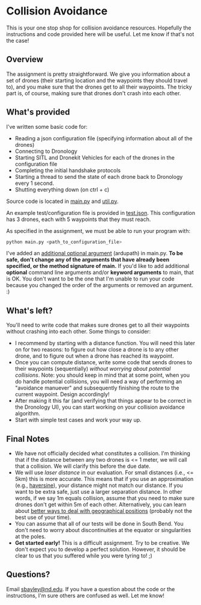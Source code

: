 # Collision Avoidance

This is your one stop shop for collision avoidance resources. Hopefully the instructions and code provided here will be useful. Let me know if that's not the case! 

## Overview
The assignment is pretty straightforward. We give you information about a set of drones (their starting location and the waypoints they should travel to), and you make sure that the drones get to all their waypoints. The tricky part is, of course, making sure that drones don't crash into each other. 

## What's provided
I've written some basic code for: 
* Reading a json configuration file (specifying information about all of the drones)
* Connecting to Dronology
* Starting SITL and Dronekit Vehicles for each of the drones in the configuration file
* Completing the initial handshake protocols
* Starting a thread to send the state of each drone back to Dronology every 1 second. 
* Shutting everything down (on ctrl + c)

Source code is located in [main.py](https://github.com/smbayley/DronologyAssignments/blob/master/collision_avoidance/main.py) and [util.py](https://github.com/smbayley/DronologyAssignments/blob/master/collision_avoidance/util.py). 

An example test/configuration file is provided in [test.json](https://github.com/smbayley/DronologyAssignments/blob/master/collision_avoidance/test.json). This configuration has 3 drones, each with 5 waypoints that they must reach. 

As specified in the assignment, we must be able to run your program with:
```bash
python main.py <path_to_configuration_file>
```
I've added an [additional optional argument](https://github.com/smbayley/DronologyAssignments/blob/master/collision_avoidance/main.py#L140) (ardupath) in main.py. __To be safe, don't change any of the arguments that have already been specified, or the method signature of main.__ If you'd like to add additional __optional__ command line arguments and/or __keyword arguments__ to main, that is OK. You don't want to be the one that I'm unable to run your code because you changed the order of the arguments or removed an argument. :) 

## What's left?
You'll need to write code that makes sure drones get to all their waypoints without crashing into each other. Some things to consider:
* I recommend by starting with a distance function. You will need this later on for two reasons: to figure out how close a drone is to any other drone, and to figure out when a drone has reached its waypoint.
* Once you can compute distance, write some code that sends drones to their waypoints (sequentially) _without worrying about potential collisions_. Note: you should keep in mind that at some point, when you do handle potential collisions, you will need a way of performing an "avoidance manuever" and subsequently finishing the route to the current waypoint. Design accordingly!
* After making it this far (and verifying that things appear to be correct in the Dronology UI), you can start working on your collision avoidance algorithm. 
* Start with simple test cases and work your way up. 

## Final Notes
* We have not officially decided what constitutes a collision. I'm thinking that if the distance between any two drones is <= 1 meter, we will call that a collision. We will clarify this before the due date. 
* We will use _laser distance_ in our evaluation. For small distances (i.e., <= 5km) this is more accurate.  This means that if you use an approximation (e.g., [haversine](https://en.wikipedia.org/wiki/Haversine_formula)), your distance might not match our distance. If you want to be extra safe, just use a larger separation distance. In other words, if we say 1m equals collision, assume that you need to make sure drones don't get within 5m of each other. Alternatively, you can learn about [better ways to deal with geographical positions](http://nvector.readthedocs.io/en/latest/src/overview.html) (probably not the best use of your time).
* You can assume that all of our tests will be done in South Bend. You don't need to worry about discontinuities at the equator or singularities at the poles. 
* __Get started early!__ This is a difficult assignment. Try to be creative. We don't expect you to develop a perfect solution. However, it should be clear to us that you suffered while you were tyring to! ;) 

## Questions?
Email sbayley@nd.edu. If you have a question about the code or the instructions, I'm sure others are confused as well. Let me know!
